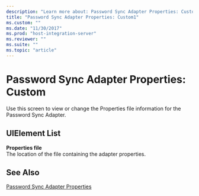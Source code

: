 ```yaml
---
description: "Learn more about: Password Sync Adapter Properties: Custom"
title: "Password Sync Adapter Properties: Custom1"
ms.custom: ""
ms.date: "11/30/2017"
ms.prod: "host-integration-server"
ms.reviewer: ""
ms.suite: ""
ms.topic: "article"
---
```

# Password Sync Adapter Properties: Custom
Use this screen to view or change the Properties file information for the Password Sync Adapter.  
  
## UIElement List  
 **Properties file**  
 The location of the file containing the adapter properties.  
  
## See Also  
 [Password Sync Adapter Properties](../core/password-sync-adapter-properties2.md)
